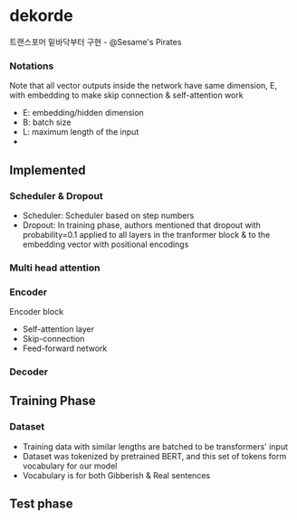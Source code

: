 # dekorde
트랜스포머 밑바닥부터 구현 -  @Sesame's Pirates

### Notations
Note that all vector outputs inside the network have same dimension, E, with embedding to make skip connection & self-attention work

- E: embedding/hidden dimension
- B: batch size
- L: maximum length of the input
- 


## Implemented
### Scheduler & Dropout
- Scheduler: Scheduler based on step numbers
- Dropout: In training phase, authors mentioned that dropout with probability=0.1 applied to all layers in the tranformer block & to the embedding vector with positional encodings

### Multi head attention


### Encoder
Encoder block
- Self-attention layer
- Skip-connection
- Feed-forward network

### Decoder


## Training Phase
### Dataset
- Training data with similar lengths are batched to be transformers' input
- Dataset was tokenized by pretrained BERT, and this set of tokens form vocabulary for our model
- Vocabulary is for both Gibberish & Real sentences



## Test phase